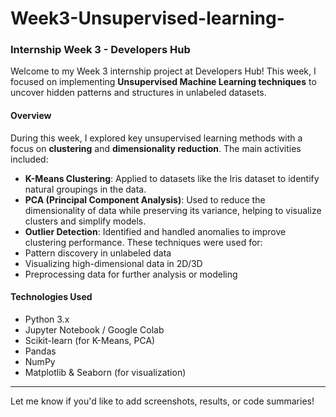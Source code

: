 # Week3-Unsupervised-learning-
### Internship Week 3 - Developers Hub
Welcome to my Week 3 internship project at Developers Hub! This week, I focused on implementing **Unsupervised Machine Learning techniques** to uncover hidden patterns and structures in unlabeled datasets.
#### Overview
During this week, I explored key unsupervised learning methods with a focus on **clustering** and **dimensionality reduction**. The main activities included:

* **K-Means Clustering**: Applied to datasets like the Iris dataset to identify natural groupings in the data.
* **PCA (Principal Component Analysis)**: Used to reduce the dimensionality of data while preserving its variance, helping to visualize clusters and simplify models.
* **Outlier Detection**: Identified and handled anomalies to improve clustering performance.
These techniques were used for:
* Pattern discovery in unlabeled data
* Visualizing high-dimensional data in 2D/3D
* Preprocessing data for further analysis or modeling
#### Technologies Used
* Python 3.x
* Jupyter Notebook / Google Colab
* Scikit-learn (for K-Means, PCA)
* Pandas
* NumPy
* Matplotlib & Seaborn (for visualization)

---

Let me know if you'd like to add screenshots, results, or code summaries!
